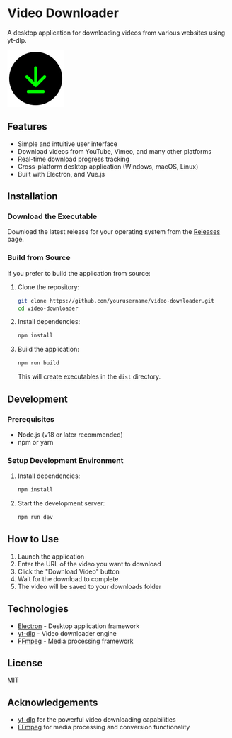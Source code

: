# Video Downloader

A desktop application for downloading videos from various websites using yt-dlp.

<img src="src/renderer/assets/icon.svg" alt="Video Downloader Icon" width="128" height="128" />

## Features

- Simple and intuitive user interface
- Download videos from YouTube, Vimeo, and many other platforms
- Real-time download progress tracking
- Cross-platform desktop application (Windows, macOS, Linux)
- Built with Electron, and Vue.js

## Installation

### Download the Executable

Download the latest release for your operating system from
the [Releases](https://github.com/yourusername/video-downloader/releases) page.

### Build from Source

If you prefer to build the application from source:

1. Clone the repository:
   ```bash
   git clone https://github.com/yourusername/video-downloader.git
   cd video-downloader
   ```

2. Install dependencies:
   ```bash
   npm install
   ```

3. Build the application:
   ```bash
   npm run build
   ```

   This will create executables in the `dist` directory.

## Development

### Prerequisites

- Node.js (v18 or later recommended)
- npm or yarn

### Setup Development Environment

1. Install dependencies:
   ```bash
   npm install
   ```

2. Start the development server:
   ```bash
   npm run dev
   ```

## How to Use

1. Launch the application
2. Enter the URL of the video you want to download
3. Click the "Download Video" button
4. Wait for the download to complete
5. The video will be saved to your downloads folder

## Technologies

- [Electron](https://www.electronjs.org/) - Desktop application framework
- [yt-dlp](https://github.com/yt-dlp/yt-dlp) - Video downloader engine
- [FFmpeg](https://ffmpeg.org/) - Media processing framework

## License

MIT

## Acknowledgements

- [yt-dlp](https://github.com/yt-dlp/yt-dlp) for the powerful video downloading capabilities
- [FFmpeg](https://ffmpeg.org/) for media processing and conversion functionality
